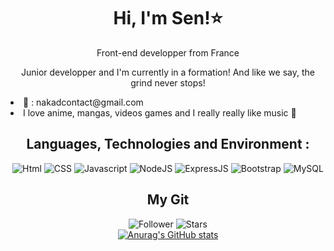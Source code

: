 <h1 align=center>Hi, I'm Sen!⭐</h1>

<p align=center>Front-end developper from France</p>

<p align=center>Junior developper and I'm currently in a formation! And like we say, the grind never stops!</p>

<li> 📧 : nakadcontact@gmail.com </li>
<li> I love anime, mangas, videos games and I really really like music 🎵 </li>

<h2 align=center>Languages, Technologies and Environment :</h2>

<div align=center>
  
  ![Html](https://img.shields.io/badge/HTML-239120?style=for-the-badge&logo=html5&logoColor=white)
  ![CSS](https://img.shields.io/badge/CSS-239120?&style=for-the-badge&logo=css3&logoColor=white)
  ![Javascript](https://img.shields.io/badge/JavaScript-F7DF1E?style=for-the-badge&logo=javascript&logoColor=black)
  ![NodeJS](https://img.shields.io/badge/Node.js-43853D?style=for-the-badge&logo=node.js&logoColor=white)
  ![ExpressJS](https://img.shields.io/badge/Express.js-404D59?style=for-the-badge)
  ![Bootstrap](https://img.shields.io/badge/Bootstrap-563D7C?style=for-the-badge&logo=bootstrap&logoColor=white)
  ![MySQL](https://img.shields.io/badge/MySQL-00000F?style=for-the-badge&logo=mysql&logoColor=white)
</div>

<h2 align=center>My Git</h2>

<div align=center>
  
  ![Follower](https://img.shields.io/github/followers/seneevol?style=social)
  ![Stars](https://img.shields.io/github/stars/seneevol?style=social)
  </br>
  [![Anurag's GitHub stats](https://github-readme-stats.vercel.app/api?username=seneevol&theme=radical)](https://github.com/anuraghazra/github-readme-stats)
</div>

